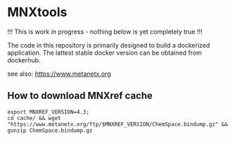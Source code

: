 # MNXtools

!!! This is work in progress - nothing below is yet completely true !!!

The code in this repository is primarily designed to build a dockerized application. The lattest stable docker version can be obtained from dockerhub.   

see also: https://www.metanetx.org

## How to download MNXref cache
```
export MNXREF_VERSION=4.3;
cd cache/ && wget "https://www.metanetx.org/ftp/$MNXREF_VERSION/ChemSpace.bindump.gz" && gunzip ChemSpace.bindump.gz
```
